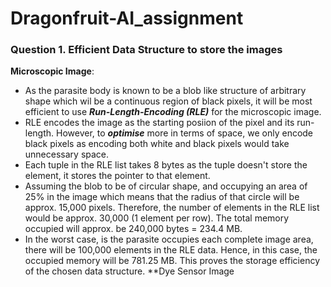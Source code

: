 # Dragonfruit-AI_assignment
### Question 1. Efficient Data Structure to store the images
**Microscopic Image**:
- As the parasite body is known to be a blob like structure of arbitrary shape which wil be a continuous region of black pixels, it will be most efficient to use ***Run-Length-Encoding (RLE)*** for the microscopic image.
- RLE encodes the image as the starting posiion of the pixel and its run-length. However, to ***optimise*** more in terms of space, we only encode black pixels as encoding both white and black pixels would take unnecessary space.
- Each tuple in the RLE list takes 8 bytes as the tuple doesn't store the element, it stores the pointer to that element.
- Assuming the blob to be of circular shape, and occupying an area of 25% in the image which means that the radius of that circle will be approx. 15,000 pixels. Therefore, the number of elements in the RLE list would be approx. 30,000 (1 element per row). The total memory occupied will approx. be 240,000 bytes = 234.4 MB.
- In the worst case, is the parasite occupies each complete image area, there will be 100,000 elements in the RLE data. Hence, in this case, the occupied memory will be 781.25 MB. This proves the storage efficiency of the chosen data structure.
**Dye Sensor Image
